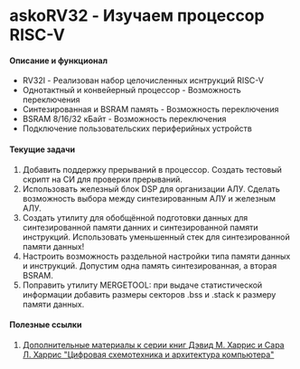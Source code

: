askoRV32 - Изучаем процессор RISC-V
======================================

#### Описание и функционал
- RV32I - Реализован набор целочисленных иснтрукций RISC-V
- Однотактный и конвейерный процессор - Возможность переключения
- Синтезированная и BSRAM память - Возможность переключения
- BSRAM 8/16/32 кБайт - Возможность переключения
- Подключение пользовательских периферийных устройств

#### Текущие задачи
1. Добавить поддержку прерываний в процессор. Создать тестовый скрипт на СИ для проверки прерываний.
2. Использовать железный блок DSP для организации АЛУ. Сделать возможность выбора между синтезированным АЛУ и железным АЛУ.
3. Создать утилиту для обобщённой подготовки данных для синтезированной памяти данних и синтезированной памяти инструкций. Использовать уменьшенный стек для синтезированной памяти данных!
4. Настроить возможность раздельной настройки типа памяти данных и инструкций. Допустим одна память синтезированная, а вторая BSRAM.
5. Поправить утилиту MERGETOOL: при выдаче статистической информации добавить размеры секторов .bss и .stack к размеру памяти данных.

#### Полезные ссылки
1. [Дополнительные материалы к серии книг Дэвид М. Харрис и Сара Л. Харрис "Цифровая схемотехника и архитектура компьютера"](https://pages.hmc.edu/harris/ddca/)